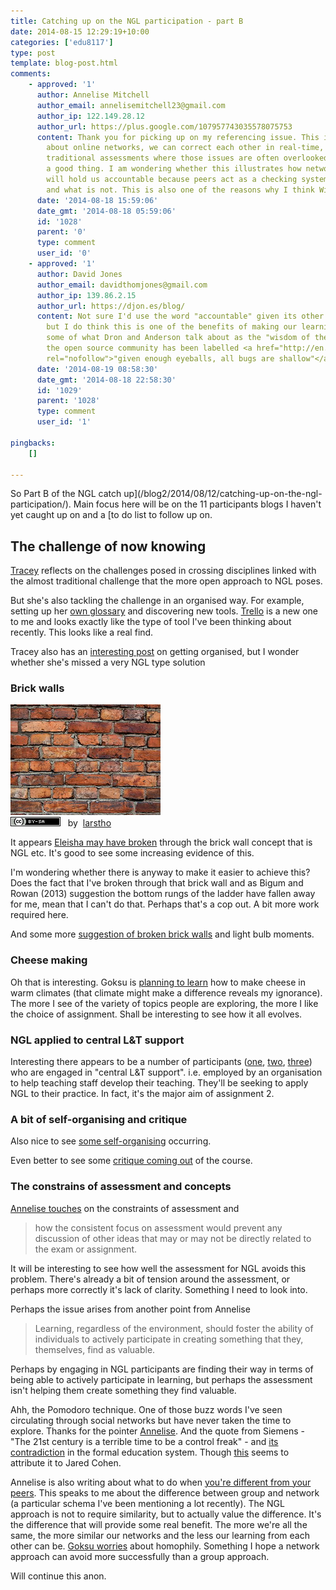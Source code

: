 ```yaml
---
title: Catching up on the NGL participation - part B
date: 2014-08-15 12:29:19+10:00
categories: ['edu8117']
type: post
template: blog-post.html
comments:
    - approved: '1'
      author: Annelise Mitchell
      author_email: annelisemitchell23@gmail.com
      author_ip: 122.149.28.12
      author_url: https://plus.google.com/107957743035578075753
      content: Thank you for picking up on my referencing issue. This is what is great
        about online networks, we can correct each other in real-time, in contrast to
        traditional assessments where those issues are often overlooked, and that is not
        a good thing. I am wondering whether this illustrates how networked environments
        will hold us accountable because peers act as a checking system for what is valid
        and what is not. This is also one of the reasons why I think Wikipedia is so successful.
      date: '2014-08-18 15:59:06'
      date_gmt: '2014-08-18 05:59:06'
      id: '1028'
      parent: '0'
      type: comment
      user_id: '0'
    - approved: '1'
      author: David Jones
      author_email: davidthomjones@gmail.com
      author_ip: 139.86.2.15
      author_url: https://djon.es/blog/
      content: Not sure I'd use the word "accountable" given its other negative connotations,
        but I do think this is one of the benefits of making our learning more open.  It's
        some of what Dron and Anderson talk about as the "wisdom of the crowd" and in
        the open source community has been labelled <a href="http://en.wikipedia.org/wiki/Linus%27s_Law"
        rel="nofollow">"given enough eyeballs, all bugs are shallow"</a>
      date: '2014-08-19 08:58:30'
      date_gmt: '2014-08-18 22:58:30'
      id: '1029'
      parent: '1028'
      type: comment
      user_id: '1'
    
pingbacks:
    []
    
---
```

So Part B of the NGL catch up](/blog2/2014/08/12/catching-up-on-the-ngl-participation/). Main focus here will be on the 11 participants blogs I haven't yet caught up on and a [to do list to follow up on.

## The challenge of now knowing

[Tracey](http://learningforinsight.wordpress.com/me-as-student/) reflects on the challenges posed in crossing disciplines linked with the almost traditional challenge that the more open approach to NGL poses.

But she's also tackling the challenge in an organised way. For example, setting up her [own glossary](http://learningforinsight.wordpress.com/resources/glossary/) and discovering new tools. [Trello](https://trello.com/) is a new one to me and looks exactly like the type of tool I've been thinking about recently. This looks like a real find.

Tracey also has an [interesting post](http://learningforinsight.wordpress.com/2014/08/06/the-evolution-of-a-system-ad-hoc-to-organised/) on getting organised, but I wonder whether she's missed a very NGL type solution

### Brick walls

[![Brick Wall by larstho, on Flickr](images/4632635380_115cf65a5f_m.jpg "Brick Wall by larstho, on Flickr")](https://www.flickr.com/photos/solarflare/4632635380/)  
[![Creative Commons Creative Commons Attribution-Share Alike 2.0 Generic License](images/80x15.png "Creative Commons Creative Commons Attribution-Share Alike 2.0 Generic License")](http://creativecommons.org/licenses/by-sa/2.0/)   by  [](https://www.flickr.com/people/solarflare/)[larstho](https://www.flickr.com/people/solarflare/) [](http://www.imagecodr.org/)

It appears [Eleisha may have broken](http://futurelearningmusings.wordpress.com/2014/08/13/like-learning-to-ride-a-bike/comment-page-1/) through the brick wall concept that is NGL etc. It's good to see some increasing evidence of this.

I'm wondering whether there is anyway to make it easier to achieve this? Does the fact that I've broken through that brick wall and as Bigum and Rowan (2013) suggestion the bottom rungs of the ladder have fallen away for me, mean that I can't do that. Perhaps that's a cop out. A bit more work required here.

And some more [suggestion of broken brick walls](http://futurelearningmusings.wordpress.com/2014/08/13/ah-ha-as-a-student/) and light bulb moments.

### Cheese making

Oh that is interesting. Goksu is [planning to learn](http://ggdines.wordpress.com/2014/08/04/48/) how to make cheese in warm climates (that climate might make a difference reveals my ignorance). The more I see of the variety of topics people are exploring, the more I like the choice of assignment. Shall be interesting to see how it all evolves.

### NGL applied to central L&T support

Interesting there appears to be a number of participants ([one](http://ggdines.wordpress.com/2014/08/04/week-1-me-as-teacher/), [two](http://debliriges.wordpress.com/2014/08/03/me-as-teacher/), [three](http://pushingtheboundarieswithnetworkedlearning.wordpress.com/2014/08/03/me-as-a-teacher/)) who are engaged in "central L&T support". i.e. employed by an organisation to help teaching staff develop their teaching. They'll be seeking to apply NGL to their practice. In fact, it's the major aim of assignment 2.

### A bit of self-organising and critique

Also nice to see [some self-organising](http://ggdines.wordpress.com/2014/08/04/lets-curate-together-a-suggestion/) occurring.

Even better to see some [critique coming out](http://ggdines.wordpress.com/2014/08/11/where-has-ngl-come-from/) of the course.

### The constrains of assessment and concepts

[Annelise touches](http://lifechanginglearning.blogspot.com.au/2014/08/me-as-student.html) on the constraints of assessment and

> how the consistent focus on assessment would prevent any discussion of other ideas that may or may not be directly related to the exam or assignment.

It will be interesting to see how well the assessment for NGL avoids this problem. There's already a bit of tension around the assessment, or perhaps more correctly it's lack of clarity. Something I need to look into.

Perhaps the issue arises from another point from Annelise

> Learning, regardless of the environment, should foster the ability of individuals to actively participate in creating something that they, themselves, find as valuable.

Perhaps by engaging in NGL participants are finding their way in terms of being able to actively participate in learning, but perhaps the assessment isn't helping them create something they find valuable.

Ahh, the Pomodoro technique. One of those buzz words I've seen circulating through social networks but have never taken the time to explore. Thanks for the pointer [Annelise](http://lifechanginglearning.blogspot.com.au/2014/08/learning-like-master-most-powerful-tool.html). And the quote from Siemens - "The 21st century is a terrible time to be a control freak" - and [its contradiction](http://lifechanginglearning.blogspot.com.au/2014/08/a-sea-of-information-run.html) in the formal education system. Though [this](http://www.goodreads.com/quotes/294678-the-21st-century-is-really-a-terrible-time-to-be) seems to attribute it to Jared Cohen.

Annelise is also writing about what to do when [you're different from your peers](http://lifechanginglearning.blogspot.com.au/2014/08/what-to-do-when-you-are-different-to.html). This speaks to me about the difference between group and network (a particular schema I've been mentioning a lot recently). The NGL approach is not to require similarity, but to actually value the difference. It's the difference that will provide some real benefit. The more we're all the same, the more similar our networks and the less our learning from each other can be. [Goksu worries](http://ggdines.wordpress.com/2014/08/11/where-has-ngl-come-from/) about homophily. Something I hope a network approach can avoid more successfully than a group approach.

Will continue this anon.